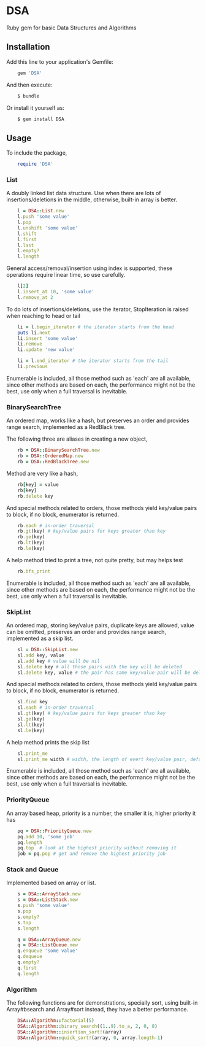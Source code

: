 # DSA

Ruby gem for basic Data Structures and Algorithms

## Installation

Add this line to your application's Gemfile:
```bash
    gem 'DSA'
```
And then execute:
```bash
    $ bundle
```
Or install it yourself as:
```bash
    $ gem install DSA
```
## Usage

To include the package,
```ruby
    require 'DSA'
```

### List
A doubly linked list data structure. Use when there are lots of insertions/deletions in the middle,
otherwise, built-in array is better.
```ruby
    l = DSA::List.new
    l.push 'some value'
    l.pop
    l.unshift 'some value'
    l.shift
    l.first
    l.last
    l.empty?
    l.length
```
General access/removal/insertion using index is supported, these operations require linear time, so use carefully.
```ruby
    l[2]
    l.insert_at 10, 'some value'
    l.remove_at 2
```
To do lots of insertions/deletions, use the iterator, StopIteration is raised when reaching to head or tail
```ruby
    li = l.begin_iterator # the iterator starts from the head
    puts li.next
    li.insert 'some value'
    li.remove
    li.update 'new value'

    li = l.end_iterator # the iterator starts from the tail
    li.previous
```
Enumerable is included, all those method such as 'each' are all available, since other methods are based on each,
the performance might not be the best, use only when a full traversal is inevitable.

### BinarySearchTree
An ordered map, works like a hash, but preserves an order and provides range search, implemented as a RedBlack tree.

The following three are aliases in creating a new object,
```ruby
    rb = DSA::BinarySearchTree.new
    rb = DSA::OrderedMap.new
    rb = DSA::RedBlackTree.new
```
Method are very like a hash,
```ruby
    rb[key] = value
    rb[key]
    rb.delete key
```
And special methods related to orders, those methods yield key/value pairs to block, if no block, enumerator is returned.
```ruby
    rb.each # in-order traversal
    rb.gt(key) # key/value pairs for keys greater than key
    rb.ge(key)
    rb.lt(key)
    rb.le(key)
```
A help method tried to print a tree, not quite pretty, but may helps test
```ruby
    rb.bfs_print
```
Enumerable is included, all those method such as 'each' are all available, since other methods are based on each,
the performance might not be the best, use only when a full traversal is inevitable.

### SkipList
An ordered map, storing key/value pairs, duplicate keys are allowed, value can be omitted, preserves an order and provides range search, implemented as a skip list.

```ruby
    sl = DSA::SkipList.new
    sl.add key, value
    sl.add key # value will be nil
    sl.delete key # all those pairs with the key will be deleted
    sl.delete key, value # the pair has same key/value pair will be deleted
```

And special methods related to orders, those methods yield key/value pairs to block, if no block, enumerator is returned.
```ruby
    sl.find key
    sl.each # in-order traversal
    sl.gt(key) # key/value pairs for keys greater than key
    sl.ge(key)
    sl.lt(key)
    sl.le(key)
```
A help method prints the skip list
```ruby
    sl.print_me
    sl.print_me width # width, the length of evert key/value pair, default to 10
```
Enumerable is included, all those method such as 'each' are all available, since other methods are based on each,
the performance might not be the best, use only when a full traversal is inevitable.


### PriorityQueue
An array based heap, priority is a number, the smaller it is, higher priority it has
```ruby
    pq = DSA::PriorityQueue.new
    pq.add 10, 'some job'
    pq.length
    pq.top  # look at the highest priority without removing it
    job = pq.pop # get and remove the highest priority job
```

### Stack and Queue
Implemented based on array or list.
```ruby
    s = DSA::ArrayStack.new
    s = DSA::ListStack.new
    s.push 'some value'
    s.pop
    s.empty?
    s.top
    s.length

    q = DSA::ArrayQueue.new
    q = DSA::ListQueue.new
    q.enqueue 'some value'
    q.dequeue
    q.empty?
    q.first
    q.length
```
### Algorithm
The following functions are for demonstrations, specially sort, using built-in Array#bsearch and Array#sort instead,
they have a better performance.
```ruby
    DSA::Algorithm::factorial(5)
    DSA::Algorithm::binary_search((1..9).to_a, 2, 0, 8)
    DSA::Algorithm::insertion_sort!(array)
    DSA::Algorithm::quick_sort!(array, 0, array.length-1)
```

